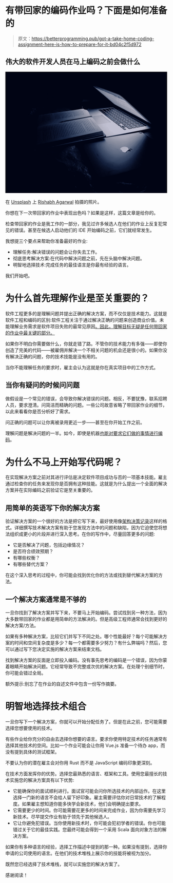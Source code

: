 # 有带回家的编码作业吗？下面是如何准备的

> 原文：<https://betterprogramming.pub/got-a-take-home-coding-assignment-here-is-how-to-prepare-for-it-bd04c2f5d972>

## 伟大的软件开发人员在马上编码之前会做什么

![](img/92354805855599b8de18b910a3f305b8.png)

在 [Unsplash](https://unsplash.com/s/photos/assignment?utm_source=unsplash&utm_medium=referral&utm_content=creditCopyText) 上 [Rishabh Agarwal](https://unsplash.com/@rishu556?utm_source=unsplash&utm_medium=referral&utm_content=creditCopyText) 拍摄的照片。

你想在下一次带回家的作业中表现出色吗？如果是这样，这篇文章是给你的。

检查带回家的作业是我工作的一部分，我见过许多候选人在他们的作业上反复犯常见的错误。甚至在候选人启动他们的 IDE 开始编码之前，它们就经常发生。

我想提三个要点来帮助你准备最好的作业:

*   理解任务:解决错误的问题会让你失去工作。
*   彻底思考解决方案:在代码中解决问题之前，先在头脑中解决问题。
*   明智地选择技术:完成任务的最佳语言是你最有经验的语言。

我们开始吧。

# 为什么首先理解作业是至关重要的？

软件工程更多的是理解问题并提出正确的解决方案，而不仅仅是技术能力。这就是软件工程和编码的区别:软件工程关注于通过解决正确的问题来创造商业价值。未能理解业务需求是软件项目失败的最常见原因[。因此，理解目标无疑是任何带回家的作业中最关键的部分。](https://www.forbes.com/sites/forbestechcouncil/2020/03/31/14-common-reasons-software-projects-fail-and-how-to-avoid-them/)

如果你不明白你需要做什么，你就走错了路。不管你的技术能力有多强——即使你创造了完美的代码——被雇佣并解决一个不相关问题的机会还是很小的。如果你没有解决正确的问题，你的技术技能是没有用的。

当你不能理解任务的要求时，雇主会认为这就是你在真实项目中的工作方式。

## 当你有疑问的时候问问题

做假设是一个常见的错误，会导致你解决错误的问题。相反，不要犹豫，联系招聘人员，要求澄清。问简洁而精确的问题。一些公司故意省略了带回家作业的细节，以此来看看你是否分析好了需求。

问正确的问题可以让你离被录用更近一步——甚至在你开始工作之前。

理解问题是解决问题的一半。如今，即使是机器[也能对要求它们做的事情进行编码](https://twitter.com/sharifshameem/status/1284421499915403264)。

# 为什么不马上开始写代码呢？

在实现解决方案之前对其进行评估是决定软件项目成功与否的一项基本技能。雇主通过检查你的任务来发现你是否拥有这种技能。这就是为什么提出一个全面的解决方案并在实际编码之前验证它是至关重要的。

## 用简单的英语写下你的解决方案

验证解决方案的一个很好的方法是把它写下来，最好使用像[架构决策记录](https://en.wikipedia.org/wiki/Architectural_decision)这样的格式。详细撰写技术解决方案有助于您发现方法中的问题和缺陷，因为它迫使您将想法组织成更小的片段并进行深入思考。在你的写作中，尽量回答更多的问题:

*   它是否解决了问题，包括边缘情况？
*   是否符合绩效预期？
*   有哪些权衡？
*   有哪些替代方案？

在这个深入思考的过程中，你可能会找到优化你的方法或找到替代解决方案的方法。

## 一个解决方案通常是不够的

一旦你找到了解决方案并写下来，不要马上开始编码。尝试找到另一种方法，因为大多数带回家的作业都是用简单的方法解决的。但是高级工程师通常会找到更好的解决方案/方法。

如果有多种解决方案，比较它们并写下不同之处。哪个性能最好？每个可能解决方案的时间和空间复杂度是多少？每一个都需要多少努力？有什么弊端吗？然后，您可以通过写下您决定实施的解决方案来结束文档。

找到解决方案的反面是立即投入编码。没有事先思考的编码是一个错误，因为你蒙着眼睛开始解决问题。它经常导致不完整或次优的解决方案。在处理个别细节时，你可能会错过全局。

额外提示:别忘了在作业的自述文件中包含一份写作摘要。

# 明智地选择技术组合

一旦你写下一个解决方案，你就可以开始分配任务了。但是在此之前，您可能需要选择您想要使用的技术。

有些作业给你充分的自由去选择你想要的语言。要求你使用特定技术的任务通常有选择其他技术的空间。比如一个作业可能会让你用 Vue.js 准备一个待办 app，而没有提到具体的测试框架。

不要认为你的潜在雇主会对你用 Rust 而不是 JavaScript 编码印象更深刻。

在技术方面发挥你的优势。选择您最熟悉的语言、框架和工具。使用您最擅长的技术实施您的解决方案具有以下优势:

*   它能确保你的面试顺利进行。面试官可能会问你所选技术的内部运作。在这里选择一门新的语言不会给人留下好印象。雇主需要评估你对日常技术的了解程度。如果雇主想知道你能多快学会新技术，他们会明确提出要求。
*   它需要更少的时间。你可能需要花更多的时间来完成作业，因为你需要先学习新技术。尽早提交作业有助于领先于其他候选人。
*   它让你避免犯错误。当你使用新技术时，你可能会犯初学者的错误。你也可能错过关于它的最佳实践。您最终可能会得到一个采用 Scala 面向对象方法的解决方案。

如果你有多种语言的经验，选择工作描述中提到的那一种。如果没有提到，选择你申请的公司使用的语言。在他们的技术堆栈上展示你的技能将被视为加分。

既然您已经选择了技术堆栈，就可以实施您的解决方案了。

感谢阅读！